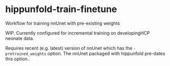 # hippunfold-train-finetune
Workflow for training nnUnet with pre-existing weights

WIP.
Currently configured for incremental training on developingHCP neonate data.

Requires recent (e.g. latest) version of nnUnet which has the `-pretrained_weights` option. The nnUnet packaged with hippunfold pre-dates this option.. 

